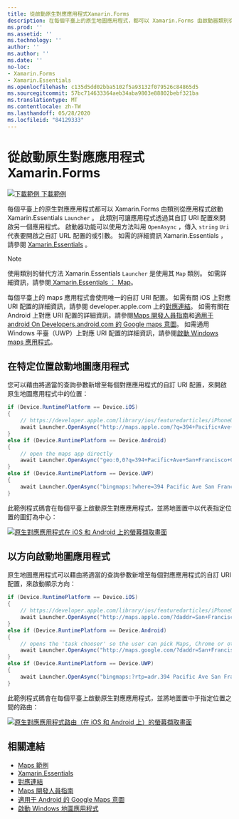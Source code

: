 ```yaml
---
title: 從啟動原生對應應用程式Xamarin.Forms
description: 在每個平臺上的原生地圖應用程式，都可以 Xamarin.Forms 由啟動器類別從應用程式啟動 Xamarin.Essentials 。
ms.prod: ''
ms.assetid: ''
ms.technology: ''
author: ''
ms.author: ''
ms.date: ''
no-loc:
- Xamarin.Forms
- Xamarin.Essentials
ms.openlocfilehash: c135d5dd02bba5102f5a93132f079526c84865d5
ms.sourcegitcommit: 57bc714633364aeb34aba9803e88802bebf321ba
ms.translationtype: MT
ms.contentlocale: zh-TW
ms.lasthandoff: 05/28/2020
ms.locfileid: "84129333"
---
```

# <a name="launch-the-native-map-app-from-xamarinforms"></a>從啟動原生對應應用程式Xamarin.Forms

[![下載範例 ](~/media/shared/download.png) 下載範例](https://docs.microsoft.com/samples/xamarin/xamarin-forms-samples/workingwithmaps)

每個平臺上的原生對應應用程式都可以 Xamarin.Forms 由類別從應用程式啟動 Xamarin.Essentials `Launcher` 。 此類別可讓應用程式透過其自訂 URI 配置來開啟另一個應用程式。 啟動器功能可以使用方法叫用 `OpenAsync` ，傳入 `string` `Uri` 代表要開啟之自訂 URL 配置的或引數。 如需的詳細資訊 Xamarin.Essentials ，請參閱 [Xamarin.Essentials](~/essentials/index.md?context=xamarin/xamarin-forms) 。

> [!NOTE]
> 使用類別的替代方法 Xamarin.Essentials `Launcher` 是使用其 `Map` 類別。 如需詳細資訊，請參閱[ Xamarin.Essentials ： Map](~/essentials/maps.md?context=xamarin/xamarin-forms)。

每個平臺上的 maps 應用程式會使用唯一的自訂 URI 配置。 如需有關 iOS 上對應 URI 配置的詳細資訊，請參閱 developer.apple.com 上的[對應連結](https://developer.apple.com/library/archive/featuredarticles/iPhoneURLScheme_Reference/MapLinks/MapLinks.html)。 如需有關在 Android 上對應 URI 配置的詳細資訊，請參閱[Maps 開發人員指南](https://developer.android.com/guide/components/intents-common.html#Maps)和[適用于 android On Developers.android.com 的 Google maps 意圖](https://developers.google.com/maps/documentation/urls/android-intents)。 如需通用 Windows 平臺（UWP）上對應 URI 配置的詳細資訊，請參閱[啟動 Windows maps 應用程式](/windows/uwp/launch-resume/launch-maps-app)。

## <a name="launch-the-map-app-at-a-specific-location"></a>在特定位置啟動地圖應用程式

您可以藉由將適當的查詢參數新增至每個對應應用程式的自訂 URI 配置，來開啟原生地圖應用程式中的位置：

```csharp
if (Device.RuntimePlatform == Device.iOS)
{
    // https://developer.apple.com/library/ios/featuredarticles/iPhoneURLScheme_Reference/MapLinks/MapLinks.html
    await Launcher.OpenAsync("http://maps.apple.com/?q=394+Pacific+Ave+San+Francisco+CA");
}
else if (Device.RuntimePlatform == Device.Android)
{
    // open the maps app directly
    await Launcher.OpenAsync("geo:0,0?q=394+Pacific+Ave+San+Francisco+CA");
}
else if (Device.RuntimePlatform == Device.UWP)
{
    await Launcher.OpenAsync("bingmaps:?where=394 Pacific Ave San Francisco CA");
}
```

此範例程式碼會在每個平臺上啟動原生對應應用程式，並將地圖置中以代表指定位置的圖釘為中心：

[![原生對應應用程式在 iOS 和 Android 上的螢幕擷取畫面](native-map-app-images/location.png "原生對應應用程式")](native-map-app-images/location-large.png#lightbox "原生對應應用程式")

## <a name="launch-the-map-app-with-directions"></a>以方向啟動地圖應用程式

原生地圖應用程式可以藉由將適當的查詢參數新增至每個對應應用程式的自訂 URI 配置，來啟動顯示方向：

```csharp
if (Device.RuntimePlatform == Device.iOS)
{
    // https://developer.apple.com/library/ios/featuredarticles/iPhoneURLScheme_Reference/MapLinks/MapLinks.html
    await Launcher.OpenAsync("http://maps.apple.com/?daddr=San+Francisco,+CA&saddr=cupertino");
}
else if (Device.RuntimePlatform == Device.Android)
{
    // opens the 'task chooser' so the user can pick Maps, Chrome or other mapping app
    await Launcher.OpenAsync("http://maps.google.com/?daddr=San+Francisco,+CA&saddr=Mountain+View");
}
else if (Device.RuntimePlatform == Device.UWP)
{
    await Launcher.OpenAsync("bingmaps:?rtp=adr.394 Pacific Ave San Francisco CA~adr.One Microsoft Way Redmond WA 98052");
}
```

此範例程式碼會在每個平臺上啟動原生對應應用程式，並將地圖置中于指定位置之間的路由：

[![原生對應應用程式路由（在 iOS 和 Android 上）的螢幕擷取畫面](native-map-app-images/directions.png "原生對應應用程式指示")](native-map-app-images/directions-large.png#lightbox "原生對應應用程式指示")

## <a name="related-links"></a>相關連結

- [Maps 範例](https://docs.microsoft.com/samples/xamarin/xamarin-forms-samples/workingwithmaps)
- [Xamarin.Essentials](~/essentials/index.md?context=xamarin/xamarin-forms)
- [對應連結](https://developer.apple.com/library/archive/featuredarticles/iPhoneURLScheme_Reference/MapLinks/MapLinks.html)
- [Maps 開發人員指南](https://developer.android.com/guide/components/intents-common.html#Maps)
- [適用于 Android 的 Google Maps 意圖](https://developers.google.com/maps/documentation/)
- [啟動 Windows 地圖應用程式](/windows/uwp/launch-resume/launch-maps-app)

